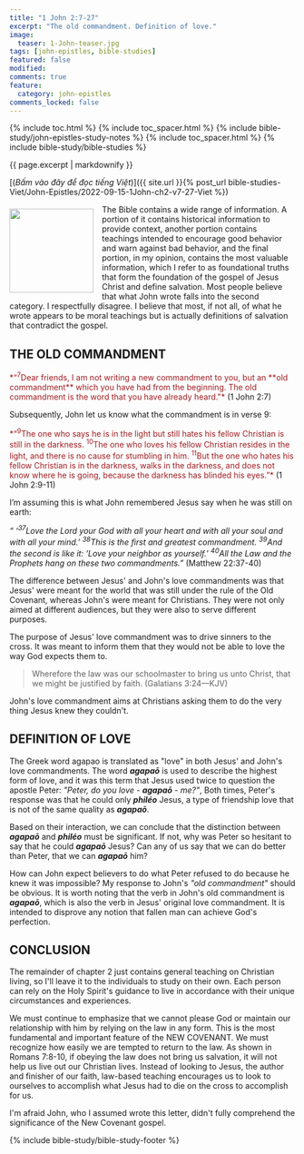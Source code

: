 ```yaml
---
title: "1 John 2:7-27"
excerpt: "The old commandment. Definition of love."
image:
  teaser: 1-John-teaser.jpg
tags: [john-epistles, bible-studies]
featured: false
modified:
comments: true
feature:
  category: john-epistles
comments_locked: false
---
```


{% include toc.html %}
{% include toc_spacer.html %}
{% include bible-study/john-epistles-study-notes %}
{% include toc_spacer.html %}
{% include bible-study/bible-studies %}

{{ page.excerpt | markdownify }}

[(<em>Bấm vào đây để đọc tiếng Việt</em>)]({{ site.url }}{% post_url bible-studies-Viet/John-Epistles/2022-09-15-1John-ch2-v7-27-Viet %})

<div>
<p>
<img alt src="http://vacsf.org/assets/images/1-John-teaser.jpg" style="border: 0px none; margin: 7px 15px 0px 0px; max-width: 100%; height: 148px; padding: 0px; float: left;">
The Bible contains a wide range of information. A portion of it contains historical information to provide context, another portion contains teachings intended to encourage good behavior and warn against bad behavior, and the final portion, in my opinion, contains the most valuable information, which I refer to as foundational truths that form the foundation of the gospel of Jesus Christ and define salvation. Most people believe that what John wrote falls into the second category. I respectfully disagree. I believe that most, if not all, of what he wrote appears to be moral teachings but is actually definitions of salvation that contradict the gospel.
</p>
</div>

## THE OLD COMMANDMENT

<span style="color: rgb(159, 29, 33);">
*“<sup>7</sup>Dear friends, I am not writing a new commandment to you, but an **old commandment** which you have had from the beginning. The old commandment is the word that you have already heard."*
</span>
(1 John 2:7)

Subsequently, John let us know what the commandment is in verse 9:

<span style="color: rgb(159, 29, 33);">
*“<sup>9</sup>The one who says he is in the light but still hates his fellow Christian is still in the darkness. <sup>10</sup>The one who loves his fellow Christian resides in the light, and there is no cause for stumbling in him. <sup>11</sup>But the one who hates his fellow Christian is in the darkness, walks in the darkness, and does not know where he is going, because the darkness has blinded his eyes.”*
</span>
(1 John 2:9-11)

I’m assuming this is what John remembered Jesus say when he was still on earth:

> <span style="color: rgb(0, 61, 152);">
*“ ‘<sup>37</sup>Love the Lord your God with all your heart and with all your soul and with all your mind.’ <sup>38</sup>This is the first and greatest commandment. <sup>39</sup>And the second is like it: ‘Love your neighbor as yourself.’  <sup>40</sup>All the Law and the Prophets hang on these two commandments.”*</span> (Matthew 22:37-40)

The difference between Jesus' and John's love commandments was that Jesus' were meant for the world that was still under the rule of the Old Covenant, whereas John's were meant for Christians. They were not only aimed at different audiences, but they were also to serve different purposes.

The purpose of Jesus' love commandment was to drive sinners to the cross. It was meant to inform them that they would not be able to love the way God expects them to.

> Wherefore the law was our schoolmaster to bring us unto Christ, that we might be justified by faith. (Galatians 3:24&mdash;KJV)

John's love commandment aims at Christians asking them to do the very thing Jesus knew they couldn't.

## DEFINITION OF LOVE

The Greek word agapao is translated as "love" in both Jesus' and John's love commandments. The word ***agapaō*** is used to describe the highest form of love, and it was this term that Jesus used twice to question the apostle Peter: <i>"Peter, do you love - ***agapaō*** - me?"</i>, Both times, Peter's response was that he could only ***philéo*** Jesus, a type of friendship love that is not of the same quality as ***agapaō***.

Based on their interaction, we can conclude that the distinction between ***agapaō*** and ***philéo*** must be significant. If not, why was Peter so hesitant to say that he could ***agapaō*** Jesus? Can any of us say that we can do better than Peter, that we can ***agapaō*** him?

How can John expect believers to do what Peter refused to do because he knew it was impossible? My response to John's *"old commandment"* should be obvious. It is worth noting that the verb in John's old commandment is ***agapaō***, which is also the verb in Jesus' original love commandment. It is intended to disprove any notion that fallen man can achieve God's perfection.

## CONCLUSION

The remainder of chapter 2 just contains general teaching on Christian living, so I'll leave it to the individuals to study on their own. Each person can rely on the Holy Spirit's guidance to live in accordance with their unique circumstances and experiences.

We must continue to emphasize that we cannot please God or maintain our relationship with him by relying on the law in any form. This is the most fundamental and important feature of the NEW COVENANT. We must recognize how easily we are tempted to return to the law. As shown in Romans 7:8-10, if obeying the law does not bring us salvation, it will not help us live out our Christian lives. Instead of looking to Jesus, the author and finisher of our faith, law-based teaching encourages us to look to ourselves to accomplish what Jesus had to die on the cross to accomplish for us.

I'm afraid John, who I assumed wrote this letter, didn't fully comprehend the significance of the New Covenant gospel.

{% include bible-study/bible-study-footer %}

